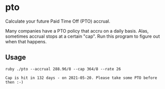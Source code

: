 # pto

Calculate your future Paid Time Off (PTO) accrual.

Many companies have a PTO policy that accru on a daily basis.
Alas, sometimes accrual stops at a certain "cap".
Run this program to figure out when that happens.

## Usage

```
ruby ./pto --accrual 288.96/8 --cap 364/8 --rate 26

Cap is hit in 132 days - on 2021-05-20. Please take some PTO before then :-)
```
